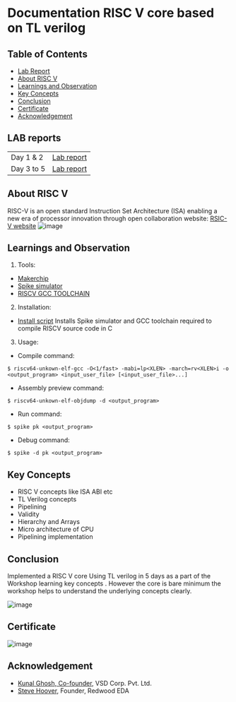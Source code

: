 # Documentation  RISC V core based on TL verilog 
## Table of Contents
- [Lab Report](#LAB-reports)
- [About RISC V ](#About-RISC-V)
- [Learnings and Observation](#Learnings-and-Observation)
- [Key Concepts](#Key-Concepts)
- [Conclusion](#Conclusion)
- [Certificate](#certificate)
- [Acknowledgement](#Acknowledgement)

## LAB reports

|         |            |
| ------------- |:-------------:| 
| Day 1 & 2     | [Lab report](https://github.com/RISCV-MYTH-WORKSHOP/riscv_myth_workshop_nov22-amrithHN/tree/master/Day2)          |
| Day 3 to 5     |  [Lab report](https://github.com/RISCV-MYTH-WORKSHOP/riscv_myth_workshop_nov22-amrithHN/tree/master/Day3_5)      |



## About RISC V
RISC-V is an open standard Instruction Set Architecture (ISA) enabling a new era of processor innovation through open collaboration
  website: [RSIC-V website](https://riscv.org/)
![image](https://riscv.org/wp-content/uploads/2020/06/riscv-color.svg)

## Learnings and Observation

1. Tools: 
- [Makerchip](www.makerchip.com)
- [Spike simulator](https://github.com/riscv-software-src/riscv-isa-sim)
- [RISCV GCC TOOLCHAIN](https://github.com/riscv-collab/riscv-gnu-toolchain)
  
2. Installation:
- [Install script](https://github.com/kunalg123/riscv_workshop_collaterals/blob/master/run.sh)
Installs Spike simulator and GCC toolchain required to  compile RISCV source code in C

3. Usage:

- Compile command:

```$ riscv64-unkown-elf-gcc -O<1/fast> -mabi=lp<XLEN> -march=rv<XLEN>i -o <output_program> <input_user_file> [<input_user_file>...]```

- Assembly preview command:

```$ riscv64-unkown-elf-objdump -d <output_program>```

- Run command:

```$ spike pk <output_program>```

- Debug command:

```$ spike -d pk <output_program> ```
  
## Key Concepts
- RISC V concepts like ISA ABI etc
- TL Verilog concepts
- Pipelining
- Validity
- Hierarchy and Arrays
- Micro architecture of CPU 
- Pipelining implementation

## Conclusion
Implemented a RISC V core Using TL verilog in 5 days as a part of the Workshop learning key concepts . However the core is bare minimum the workshop helps to understand the underlying concepts clearly.

![image](https://github.com/RISCV-MYTH-WORKSHOP/riscv_myth_workshop_nov22-amrithHN/raw/master/Day3_5/Screenshot%20from%202022-11-06%2017-57-48.png)

## Certificate

![image](https://github.com/RISCV-MYTH-WORKSHOP/riscv_myth_workshop_nov22-amrithHN/blob/master/Screenshot%20from%202022-11-15%2016-59-16.png)

## Acknowledgement
- [Kunal Ghosh, Co-founder](https://github.com/kunalg123), VSD Corp. Pvt. Ltd.
- [Steve Hoover](https://github.com/stevehoover), Founder, Redwood EDA
